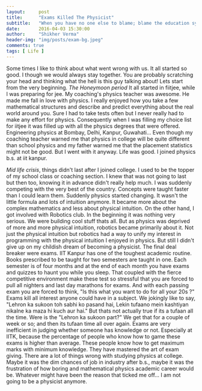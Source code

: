 ```yaml
---
layout:     post
title:      "Exams Killed The Physicist"
subtitle:   "When you have no one else to blame; blame the education system itself."
date:       2016-04-03 15:30:00
author:     "Shikher Verma"
header-img: "img/posts/exam-bg.jpeg"
comments: true
tags: [ Life ]
---
```


Some times I like to think about what went wrong with us. It all started so good. I though we would always stay together. You are probably scratching your head and thinking what the hell is this guy talking about! Lets start from the very beginning.
*The Honeymoon period* It all started in fiitjee, while I was preparing for jee. My coaching's physics teacher was awesome. He made me fall in love with physics. I really enjoyed how you take a few mathematical structures and describe and predict everything about the real world around you. Sure I had to take tests often but I never really had to make any effort for physics. Consequently when I was filling my choice list for iitjee it was filled up with all the physics degrees that were offered. Engineering physics at Bombay, Delhi, Kanpur, Guwahati...
Even though my coaching teacher warned me that physics in college will be quite different than school physics and my father warned me that the placement statistics might not be good. But I went with it anyway.
Life was good. I joined physics b.s. at iit kanpur.

*Mid life crisis*, things didn't last after I joined college. I used to be the topper of my school class or coaching section. I knew that was not going to last but then too, knowing it in advance didn't really help much. I was suddenly competing with the very best of the country. Concepts were taught faster than I could learn them. Suddenly physics started changing. It wasn't the little formula and lots of intuition anymore. It became more about the complex mathematics and less about physical intuition. On the other hand, I got involved with Robotics club. In the beginning it was nothing very serious. We were building cool stuff thats all. But as physics was deprived of more and more physical intuition, robotics became primarily about it. Not just the physical intuition but robotics had a way to unify my interest in programming with the physical intuition I enjoyed in physics. But still I didn't give up on my childish dream of becoming a physicist. The final deal breaker were exams. IIT Kanpur has one of the toughest academic routine. Books prescribed to be taught for two semesters are taught in one. Each semester is of four months and at the end of each month you have exams and quizzes to haunt you while you sleep. That coupled with the fierce competitive environment make these test so stressful that you are forced to pull all nighters and last day marathons for exams. And with each passing exam you are forced to think, "Is this what you want to do for all your 20s ?"  
Exams kill all interest anyone could have in a subject. We jokingly like to say, "Lehron ka sukoon toh sabhi ko pasand hai, Lekin tufaano mein kashtiyan nikalne ka maza hi kuch aur hai."
But thats not actually true if its a tufaan all the time. Were is the "Lehron ka sukoon part?" We get that for a couple of week or so; and then its tufaan time all over again. Exams are very inefficient in judging whether someone has knowledge or not. Especially at IITK, because the percentage of people who know how to game these exams is higher than average. These people know how to get maximum marks with minimum knowledge. They have mastered the art of exam giving. There are a lot of things wrong with studying physics at college. Maybe it was the dim chances of job in industry after b.s., maybe it was the frustration of how boring and mathematical physics academic career would be. Whatever might have been the reason that ticked me off... I am not going to be a physicist anymore.
